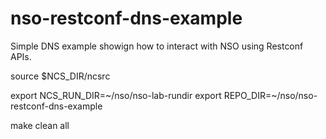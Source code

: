 # nso-restconf-dns-example

Simple DNS example showign how to interact with NSO using Restconf APIs.

<!-- export NCS_DIR=~/nso/nso-6.1.2.1 -->

source $NCS_DIR/ncsrc

export NCS_RUN_DIR=~/nso/nso-lab-rundir
export REPO_DIR=~/nso/nso-restconf-dns-example

make clean all

<!-- ncs_cmd -dd -c 'maction "/packages/reload"' -->

<!-- export NCS_RUN_DIR=~/nso-lab-rundir -->
<!-- export REPO_DIR=~/src/nso-restconf-dns-example -->
